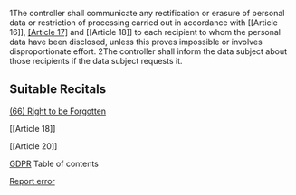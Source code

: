 
1The controller shall communicate any rectification or erasure of personal data or restriction of processing carried out in accordance with [[Article 16]], [[Article 17]](1) and [[Article 18]] to each recipient to whom the personal data have been disclosed, unless this proves impossible or involves disproportionate effort. 2The controller shall inform the data subject about those recipients if the data subject requests it.



## Suitable Recitals



[(66) Right to be Forgotten](https://gdpr-info.eu/recitals/no-66/)




[[Article 18]]


[[Article 20]]



[GDPR](https://gdpr-info.eu)
Table of contents


[Report error](https://gdpr-info.eu/gf/?TB_iframe=true&height=306 "Your message")

